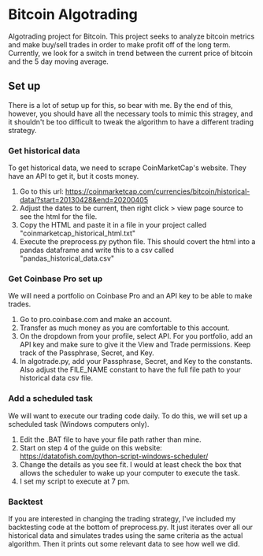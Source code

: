 # Bitcoin Algotrading
Algotrading project for Bitcoin. This project seeks to analyze bitcoin metrics and make buy/sell trades in order to make profit off of the long term. Currently, we look for a switch in trend between the current price of bitcoin and the 5 day moving average.

## Set up
There is a lot of setup up for this, so bear with me. By the end of this, however, you should have all the necessary tools to mimic this stragey, and it shouldn't be too difficult to tweak the algorithm to have a different trading strategy.

### Get historical data
To get historical data, we need to scrape CoinMarketCap's website. They have an API to get it, but it costs money.

1. Go to this url: https://coinmarketcap.com/currencies/bitcoin/historical-data/?start=20130428&end=20200405
2. Adjust the dates to be current, then right click > view page source to see the html for the file.
3. Copy the HTML and paste it in a file in your project called "coinmarketcap_historical_html.txt"
4. Execute the preprocess.py python file. This should covert the html into a pandas dataframe and write this to a csv called "pandas_historical_data.csv"

### Get Coinbase Pro set up
We will need a portfolio on Coinbase Pro and an API key to be able to make trades.

1. Go to pro.coinbase.com and make an account.
2. Transfer as much money as you are comfortable to this account.
3. On the dropdown from your profile, select API. For you portfolio, add an API key and make sure to give it the View and Trade permissions. Keep track of the Passphrase, Secret, and Key.
4. In algotrade.py, add your Passphrase, Secret, and Key to the constants. Also adjust the FILE_NAME constant to have the full file path to your historical data csv file.

### Add a scheduled task
We will want to execute our trading code daily. To do this, we will set up a scheduled task (Windows computers only).

1. Edit the .BAT file to have your file path rather than mine.
2. Start on step 4 of the guide on this website: https://datatofish.com/python-script-windows-scheduler/
3. Change the details as you see fit. I would at least check the box that allows the scheduler to wake up your computer to execute the task.
4. I set my script to execute at 7 pm.

### Backtest
If you are interested in changing the trading strategy, I've included my backtesting code at the bottom of preprocess.py. It just iterates over all our historical data and simulates trades using the same criteria as the actual algorithm. Then it prints out some relevant data to see how well we did.
